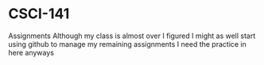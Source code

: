 # CSCI-141
Assignments
Although my class is almost over I figured I might as well start using github to manage my remaining assignments
I need the practice in here anyways
